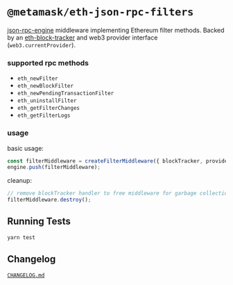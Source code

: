# `@metamask/eth-json-rpc-filters`

[json-rpc-engine](https://github.com/MetaMask/json-rpc-engine) middleware implementing Ethereum filter methods.
Backed by an [eth-block-tracker](https://github.com/MetaMask/eth-block-tracker) and web3 provider interface (`web3.currentProvider`).

### supported rpc methods

- `eth_newFilter`
- `eth_newBlockFilter`
- `eth_newPendingTransactionFilter`
- `eth_uninstallFilter`
- `eth_getFilterChanges`
- `eth_getFilterLogs`

### usage

basic usage:

```js
const filterMiddleware = createFilterMiddleware({ blockTracker, provider });
engine.push(filterMiddleware);
```

cleanup:

```js
// remove blockTracker handler to free middleware for garbage collection
filterMiddleware.destroy();
```

## Running Tests

```bash
yarn test
```

## Changelog

[`CHANGELOG.md`](./CHANGELOG.md)
